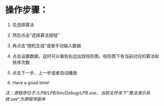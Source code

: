 # 操作步骤：

1. 先选择算法

2. 然后点击“选择算法按钮”

3. 再点击“随机生成”或者手动输入数据

4. 点击设置数据，这时可以看到右边出现柱形图，柱形图下有当前对应的算法和排序次数

5. 点击下一步、上一步或者自动播放

6. Have a good time!

*注：源程序位于./LPB/LPB/bin/Debug/LPB.exe，当前文件夹下“算法演示系统.exe“为源程序副本*